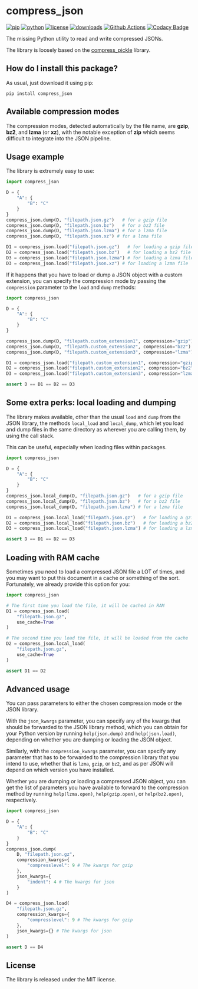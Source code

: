# compress_json

[![pip](https://badge.fury.io/py/compress-json.svg)](https://pypi.org/project/compress-json/)
[![python](https://img.shields.io/pypi/pyversions/compress-json.svg)](https://pypi.org/project/compress-json/)
[![license](https://img.shields.io/pypi/l/compress-json.svg)](https://pypi.org/project/compress-json/)
[![downloads](https://pepy.tech/badge/compress-json)](https://pepy.tech/project/compress-json)
[![Github Actions](https://github.com/LucaCappelletti94/ugly_csv_generator/actions/workflows/python.yml/badge.svg)](https://github.com/LucaCappelletti94/ugly_csv_generator/actions/)
[![Codacy Badge](https://app.codacy.com/project/badge/Grade/6aa4b62b4ed34f7d8e2c37ef09848294)](https://app.codacy.com/gh/LucaCappelletti94/compress_json/dashboard?utm_source=gh&utm_medium=referral&utm_content=&utm_campaign=Badge_grade)

The missing Python utility to read and write compressed JSONs.

The library is loosely based on the [compress_pickle](https://github.com/lucianopaz/compress_pickle) library.

## How do I install this package?

As usual, just download it using pip:

```shell
pip install compress_json
```

## Available compression modes

The compression modes, detected automatically by the file name, are **gzip**, **bz2**, and **lzma** (or **xz**), with the notable exception of **zip** which seems difficult to integrate into the JSON pipeline.

## Usage example

The library is extremely easy to use:

```python
import compress_json

D = {
    "A": {
        "B": "C"
    }
}
compress_json.dump(D, "filepath.json.gz")   # for a gzip file
compress_json.dump(D, "filepath.json.bz")   # for a bz2 file
compress_json.dump(D, "filepath.json.lzma") # for a lzma file
compress_json.dump(D, "filepath.json.xz") # for a lzma file

D1 = compress_json.load("filepath.json.gz")   # for loading a gzip file
D2 = compress_json.load("filepath.json.bz")   # for loading a bz2 file
D3 = compress_json.load("filepath.json.lzma") # for loading a lzma file
D3 = compress_json.load("filepath.json.xz") # for loading a lzma file
```

If it happens that you have to load or dump a JSON object with a custom extension, you can specify the compression mode by passing the `compression` parameter to the `load` and `dump` methods:

```python
import compress_json

D = {
    "A": {
        "B": "C"
    }
}

compress_json.dump(D, "filepath.custom_extension1", compression="gzip")   # for a gzip file
compress_json.dump(D, "filepath.custom_extension2", compression="bz2")   # for a bz2 file
compress_json.dump(D, "filepath.custom_extension3", compression="lzma") # for a lzma file

D1 = compress_json.load("filepath.custom_extension1", compression="gzip")   # for loading a gzip file
D2 = compress_json.load("filepath.custom_extension2", compression="bz2")   # for loading a bz2 file
D3 = compress_json.load("filepath.custom_extension3", compression="lzma") # for loading a lzma file

assert D == D1 == D2 == D3
```

## Some extra perks: local loading and dumping

The library makes available, other than the usual `load` and `dump` from the JSON library, the methods `local_load` and `local_dump`, which let you load and dump files in the same directory as wherever you are calling them, by using the call stack.

This can be useful, especially when loading files within packages.

```python
import compress_json

D = {
    "A": {
        "B": "C"
    }
}
compress_json.local_dump(D, "filepath.json.gz")   # for a gzip file
compress_json.local_dump(D, "filepath.json.bz")   # for a bz2 file
compress_json.local_dump(D, "filepath.json.lzma") # for a lzma file

D1 = compress_json.local_load("filepath.json.gz")   # for loading a gzip file
D2 = compress_json.local_load("filepath.json.bz")   # for loading a bz2 file
D3 = compress_json.local_load("filepath.json.lzma") # for loading a lzma file

assert D == D1 == D2 == D3
```

## Loading with RAM cache

Sometimes you need to load a compressed JSON file a LOT of times, and you may want to put this document in a cache or something of the sort. Fortunately, we already provide this option for you:

```python
import compress_json

# The first time you load the file, it will be cached in RAM
D1 = compress_json.load(
    "filepath.json.gz",
    use_cache=True
)

# The second time you load the file, it will be loaded from the cache
D2 = compress_json.local_load(
    "filepath.json.gz",
    use_cache=True
)

assert D1 == D2
```

## Advanced usage

You can pass parameters to either the chosen compression mode or the JSON library.

With the `json_kwargs` parameter, you can specify any of the kwargs that should be forwarded to the JSON library method, which you can obtain for your Python version by running `help(json.dump)` and `help(json.load)`, depending on whether you are dumping or loading the JSON object.

Similarly, with the `compression_kwargs` parameter, you can specify any parameter that has to be forwarded to the compression library that you intend to use, whether that is `lzma`, `gzip`, or `bz2`, and as per JSON will depend on which version you have installed.

Whether you are dumping or loading a compressed JSON object, you can get the list of parameters you have available to forward to the compression method by running `help(lzma.open)`, `help(gzip.open)`, or `help(bz2.open)`, respectively.

```python
import compress_json

D = {
    "A": {
        "B": "C"
    }
}
compress_json.dump(
    D, "filepath.json.gz",
    compression_kwargs={
        "compresslevel": 9 # The kwargs for gzip
    },
    json_kwargs={
        "indent": 4 # The kwargs for json
    }
)

D4 = compress_json.load(
    "filepath.json.gz",
    compression_kwargs={ 
        "compresslevel": 9 # The kwargs for gzip
    },
    json_kwargs={} # The kwargs for json
)

assert D == D4
```

## License
The library is released under the MIT license.
